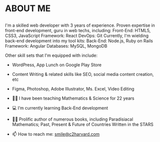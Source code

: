 # ABOUT ME
##
I'm a skilled web developer with 3 years of experience. 
Proven expertise in front-end development, guru in web techs, including:
Front-End: HTML5, CSS3, JavaScript 
Framework: React 
DevOps: Git
Currently, I'm wielding back-end development into my tool kits:
Back-End: Node.js, Ruby on Rails
Framework: Angular
Databases: MySQL, MongoDB 

Other skill sets that I'm equipped with include: 
- WordPress, App Lunch on Google Play Store
- Content Writing & related skills like SEO, social media content creation, etc
- Figma, Photoshop, Adobe Illustrator, Ms. Excel, Video Editing

- 👨‍💼 I have been teaching Mathematics & Science for 22 years
- 💻 I’m currently learning Back-End development
- 👨‍🏫 Prolific author of numerous books, including Paradisiacal Mathematics; Past, Present & Future of Countries Written in the STARS 
- 📫 How to reach me: smile@c2harvard.com


